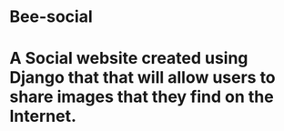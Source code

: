 # Bee-social


# A Social website created using Django that that will allow users to share images that they find on the Internet.
